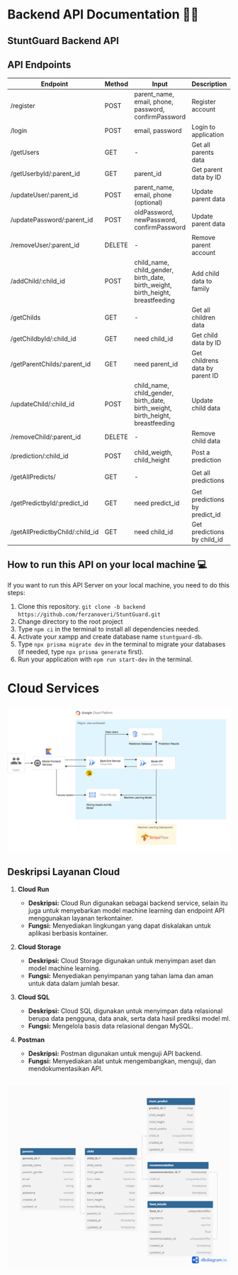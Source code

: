 # Backend API Documentation 🧑‍💻

## StuntGuard Backend API

## API Endpoints

| Endpoint                          | Method | Input                                                                            | Description                       | Status         |
|-----------------------------------|--------|----------------------------------------------------------------------------------|-----------------------------------|----------------|
| /register                         | POST   | parent_name, email, phone, password, confirmPassword                             | Register account                  |✅ Completed   |
| /login                            | POST   | email, password                                                                  | Login to application              |✅ Completed   |
| /getUsers                         | GET    | -                                                                                | Get all parents data              |✅ Completed   |
| /getUserbyId/:parent_id           | GET    | parent_id                                                                        | Get parent data by ID             |✅ Completed   |
| /updateUser/:parent_id            | POST   | parent_name, email, phone (optional)                                             | Update parent data                |✅ Completed   |
| /updatePassword/:parent_id        | POST   | oldPassword, newPassword, confirmPassword                                        | Update parent data                |✅ Completed   |
| /removeUser/:parent_id            | DELETE | -                                                                                | Remove parent account             |✅ Completed   |
| /addChild/:child_id               | POST   | child_name, child_gender, birth_date, birth_weight, birth_height, breastfeeding  | Add child data to family          |✅ Completed   |
| /getChilds                        | GET    | -                                                                                | Get all children data             |✅ Completed   |
| /getChildbyId/:child_id           | GET    | need child_id                                                                    | Get child data by ID              |✅ Completed   |
| /getParentChilds/:parent_id       | GET    | need parent_id                                                                   | Get childrens data by parent ID   |✅ Completed   |
| /updateChild/:child_id            | POST   | child_name, child_gender, birth_date, birth_weight, birth_height, breastfeeding  | Update child data                 |✅ Completed   |
| /removeChild/:parent_id           | DELETE | -                                                                                | Remove child data                 |✅ Completed   |
| /prediction/:child_id             | POST   | child_weigth, child_height                                                       | Post a prediction                 |🟠 Ongoing     |
| /getAllPredicts/                  | GET    | -                                                                                | Get all predictions               |🟠 Ongoing     |
| /getPredictbyId/:predict_id       | GET    | need predict_id                                                                  | Get predictions by predict_id     |🟠 Ongoing     |
| /getAllPredictbyChild/:child_id   | GET    | need child_id                                                                    | Get predictions by child_id       |🟠 Ongoing     |


## How to run this API on your local machine 💻

If you want to run this API Server on your local machine, you need to do this steps:

1. Clone this repository. `git clone -b backend https://github.com/ferzanoveri/StuntGuard.git`
2. Change directory to the root project
3. Type `npm ci` in the terminal to install all dependencies needed.
4. Activate your xampp and create database name `stuntguard-db`.
5. Type `npx prisma migrate dev` in the terminal to migrate your databases (if needed, type `npx prisma generate` first).
6. Run your application with `npm run start-dev` in the terminal.

# Cloud Services

## ![Cloud Architecture](images/CloudArchitecture.png)

## Deskripsi Layanan Cloud

1. **Cloud Run**
   - **Deskripsi:** Cloud Run digunakan sebagai backend service, selain itu juga untuk menyebarkan model machine learning dan endpoint API menggunakan layanan terkontainer.
   - **Fungsi:** Menyediakan lingkungan yang dapat diskalakan untuk aplikasi berbasis kontainer.

3. **Cloud Storage**
   - **Deskripsi:** Cloud Storage digunakan untuk menyimpan aset dan model machine learning.
   - **Fungsi:** Menyediakan penyimpanan yang tahan lama dan aman untuk data dalam jumlah besar.

4. **Cloud SQL**
   - **Deskripsi:** Cloud SQL digunakan untuk menyimpan data relasional berupa data pengguna, data anak, serta data hasil prediksi model ml.
   - **Fungsi:** Mengelola basis data relasional dengan MySQL.

6. **Postman**
   - **Deskripsi:** Postman digunakan untuk menguji API backend.
   - **Fungsi:** Menyediakan alat untuk mengembangkan, menguji, dan mendokumentasikan API.

## ![Database Diagram](images/DatabaseDiagram.png)
